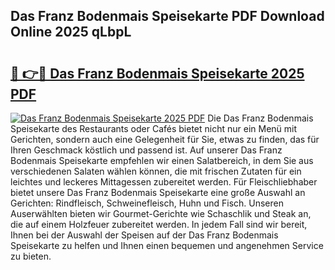 ## Das Franz Bodenmais Speisekarte PDF Download Online 2025 qLbpL

# <h2><a href="http://gc8plg.nevu.top/?p=Das+Franz+Bodenmais+Speisekarte">🔗 👉🔴 Das Franz Bodenmais Speisekarte 2025 PDF</a></h2>

[![Das Franz Bodenmais Speisekarte 2025 PDF](https://i.imgur.com/dBaPXMq.png)](http://gc8plg.nevu.top/?p=Das+Franz+Bodenmais+Speisekarte)
Die Das Franz Bodenmais Speisekarte des Restaurants oder Cafés bietet nicht nur ein Menü mit Gerichten, sondern auch eine Gelegenheit für Sie, etwas zu finden, das für Ihren Geschmack köstlich und passend ist. Auf unserer Das Franz Bodenmais Speisekarte empfehlen wir einen Salatbereich, in dem Sie aus verschiedenen Salaten wählen können, die mit frischen Zutaten für ein leichtes und leckeres Mittagessen zubereitet werden. Für Fleischliebhaber bietet unsere Das Franz Bodenmais Speisekarte eine große Auswahl an Gerichten: Rindfleisch, Schweinefleisch, Huhn und Fisch. Unseren Auserwählten bieten wir Gourmet-Gerichte wie Schaschlik und Steak an, die auf einem Holzfeuer zubereitet werden. In jedem Fall sind wir bereit, Ihnen bei der Auswahl der Speisen auf der Das Franz Bodenmais Speisekarte zu helfen und Ihnen einen bequemen und angenehmen Service zu bieten.
